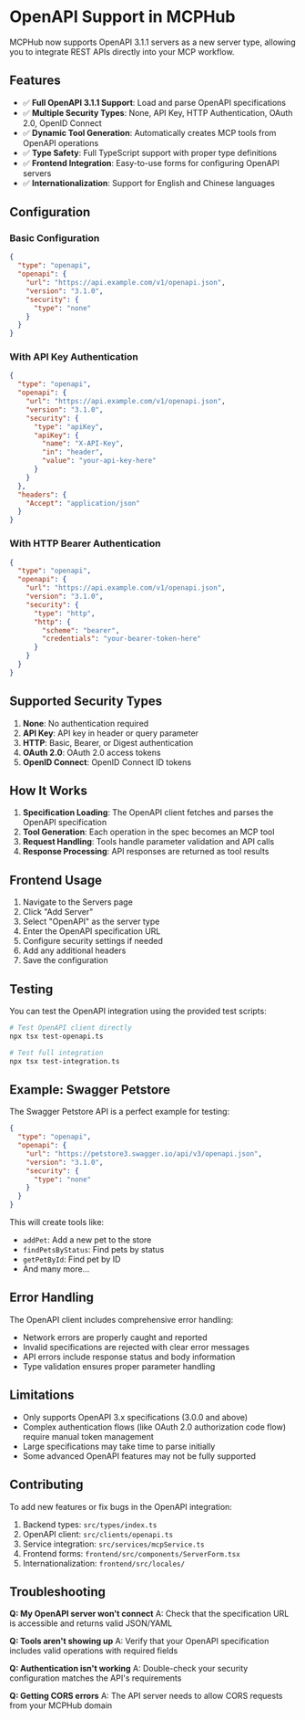 # OpenAPI Support in MCPHub

MCPHub now supports OpenAPI 3.1.1 servers as a new server type, allowing you to integrate REST APIs directly into your MCP workflow.

## Features

- ✅ **Full OpenAPI 3.1.1 Support**: Load and parse OpenAPI specifications
- ✅ **Multiple Security Types**: None, API Key, HTTP Authentication, OAuth 2.0, OpenID Connect
- ✅ **Dynamic Tool Generation**: Automatically creates MCP tools from OpenAPI operations
- ✅ **Type Safety**: Full TypeScript support with proper type definitions
- ✅ **Frontend Integration**: Easy-to-use forms for configuring OpenAPI servers
- ✅ **Internationalization**: Support for English and Chinese languages

## Configuration

### Basic Configuration

```json
{
  "type": "openapi",
  "openapi": {
    "url": "https://api.example.com/v1/openapi.json",
    "version": "3.1.0",
    "security": {
      "type": "none"
    }
  }
}
```

### With API Key Authentication

```json
{
  "type": "openapi",
  "openapi": {
    "url": "https://api.example.com/v1/openapi.json",
    "version": "3.1.0",
    "security": {
      "type": "apiKey",
      "apiKey": {
        "name": "X-API-Key",
        "in": "header",
        "value": "your-api-key-here"
      }
    }
  },
  "headers": {
    "Accept": "application/json"
  }
}
```

### With HTTP Bearer Authentication

```json
{
  "type": "openapi",
  "openapi": {
    "url": "https://api.example.com/v1/openapi.json",
    "version": "3.1.0",
    "security": {
      "type": "http",
      "http": {
        "scheme": "bearer",
        "credentials": "your-bearer-token-here"
      }
    }
  }
}
```

## Supported Security Types

1. **None**: No authentication required
2. **API Key**: API key in header or query parameter
3. **HTTP**: Basic, Bearer, or Digest authentication
4. **OAuth 2.0**: OAuth 2.0 access tokens
5. **OpenID Connect**: OpenID Connect ID tokens

## How It Works

1. **Specification Loading**: The OpenAPI client fetches and parses the OpenAPI specification
2. **Tool Generation**: Each operation in the spec becomes an MCP tool
3. **Request Handling**: Tools handle parameter validation and API calls
4. **Response Processing**: API responses are returned as tool results

## Frontend Usage

1. Navigate to the Servers page
2. Click "Add Server"
3. Select "OpenAPI" as the server type
4. Enter the OpenAPI specification URL
5. Configure security settings if needed
6. Add any additional headers
7. Save the configuration

## Testing

You can test the OpenAPI integration using the provided test scripts:

```bash
# Test OpenAPI client directly
npx tsx test-openapi.ts

# Test full integration
npx tsx test-integration.ts
```

## Example: Swagger Petstore

The Swagger Petstore API is a perfect example for testing:

```json
{
  "type": "openapi",
  "openapi": {
    "url": "https://petstore3.swagger.io/api/v3/openapi.json",
    "version": "3.1.0",
    "security": {
      "type": "none"
    }
  }
}
```

This will create tools like:

- `addPet`: Add a new pet to the store
- `findPetsByStatus`: Find pets by status
- `getPetById`: Find pet by ID
- And many more...

## Error Handling

The OpenAPI client includes comprehensive error handling:

- Network errors are properly caught and reported
- Invalid specifications are rejected with clear error messages
- API errors include response status and body information
- Type validation ensures proper parameter handling

## Limitations

- Only supports OpenAPI 3.x specifications (3.0.0 and above)
- Complex authentication flows (like OAuth 2.0 authorization code flow) require manual token management
- Large specifications may take time to parse initially
- Some advanced OpenAPI features may not be fully supported

## Contributing

To add new features or fix bugs in the OpenAPI integration:

1. Backend types: `src/types/index.ts`
2. OpenAPI client: `src/clients/openapi.ts`
3. Service integration: `src/services/mcpService.ts`
4. Frontend forms: `frontend/src/components/ServerForm.tsx`
5. Internationalization: `frontend/src/locales/`

## Troubleshooting

**Q: My OpenAPI server won't connect**
A: Check that the specification URL is accessible and returns valid JSON/YAML

**Q: Tools aren't showing up**
A: Verify that your OpenAPI specification includes valid operations with required fields

**Q: Authentication isn't working**
A: Double-check your security configuration matches the API's requirements

**Q: Getting CORS errors**
A: The API server needs to allow CORS requests from your MCPHub domain
